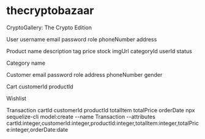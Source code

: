 # thecryptobazaar
CryptoGallery: The Crypto Edition

User
username
email
password
role
phoneNumber
address

Product
name
description
tag
price
stock
imgUrl
categoryId
userId
status

Category
name

Customer
email
password
role
address
phoneNumber
gender

Cart
customerId
productId

Wishlist

Transaction
cartId
customerId
productId
totalItem
totalPrice
orderDate
npx sequelize-cli model:create --name Transaction --attributes cartId:integer,customerId:integer,productId:integer,totalItem:integer,totalPrice:integer,orderDate:date

